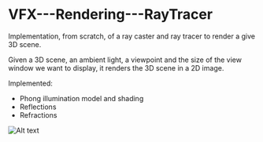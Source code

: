 # VFX---Rendering---RayTracer

Implementation, from scratch, of a ray caster and ray tracer to render a give 3D scene. 

Given a 3D scene, an ambient light, a viewpoint and the size of the view window we want to
display, it renders the 3D scene in a 2D image.  

Implemented:
* Phong illumination model and shading 
* Reflections 
* Refractions

![Alt text](ray.png?raw=true "Title")
